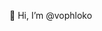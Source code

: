👋 Hi, I’m @vophloko

<!---
vophloko/vophloko is a ✨ special ✨ repository because its `README.md` (this file) appears on your GitHub profile.
You can click the Preview link to take a look at your changes.
--->
